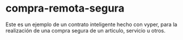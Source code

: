 # compra-remota-segura
Este es un ejemplo de un contrato inteligente hecho con vyper, para la realización de una compra segura de un articulo, servicio u otros.
